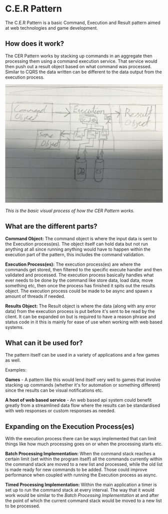 # C.E.R Pattern
The C.E.R Pattern is a basic Command, Execution and Result pattern aimed at web technologies and game development.

## How does it work?
The CER Pattern works by stacking up commands in an aggregate then processing them using a command execution service. That service would then push out a result object based on what command was processed. Similar to CQRS the data written can be different to the data output from the execution process.

![Visual Process Chart](https://raw.githubusercontent.com/lparkermg/CERPattern/master/img/pattern.png)

_This is the basic visual process of how the CER Pattern works._

## What are the different parts?

**Command Object:** The command object is where the input data is sent to the Execution process(es). The object itself can hold data but not run anything at all since running anything would have to happen within the execution part of the pattern, this includes the command validation.

**Execution Process(es):** The execution process(es) are where the commands get stored, then filtered to the specific execute handler and then validated and processed. The execution process basically handles what ever needs to be done by the command like store data, load data, move something etc, then once the process has finished it spits out the results object. The execution process could be made to be async and spawn x amount of threads if needed.

**Results Object:** The Result object is where the data (along with any error data) from the execution process is put before it's sent to be read by the client. It can be expanded on but is required to have a reason phrase and status code in it this is mainly for ease of use when working with web based systems.

## What can it be used for?

The pattern itself can be used in a variety of applications and a few games as well.

Examples:

**Games** - A pattern like this would lend itself very well to games that involve stacking up commands (whether it's for automation or something different) since the results can be visual notifications etc.

**A host of web based service** - An web based api system could benefit greatly from a streamlined data flow where the results can be standardised with web responses or custom responses as needed.

## Expanding on the Execution Process(es)

With the execution process there can be ways implemented that can limit things like how much processing goes on or when the processing starts etc.

**Batch Processing Implementation:** When the command stack reaches a certain limit (set within the program itself) all the commands currently within the command stack are moved to a new list and processed, while the old list is made ready for new commands to be added. Those could improve performance when coupled with running the Execution process as async.

**Timed Processing Implementation:** Within the main application a timer is set up to run the command stack at every interval. The way that it would work would be similar to the _Batch Processing Implementation_ at and after the point of which the current command stack would be moved to a new list to be processed.
